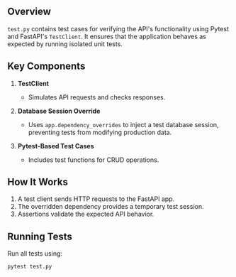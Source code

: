 ## Overview
`test.py` contains test cases for verifying the API's functionality using Pytest and FastAPI's `TestClient`. It ensures that the application behaves as expected by running isolated unit tests.

## Key Components
1. **TestClient**
   - Simulates API requests and checks responses.

2. **Database Session Override**
   - Uses `app.dependency_overrides` to inject a test database session, preventing tests from modifying production data.

3. **Pytest-Based Test Cases**
   - Includes test functions for CRUD operations.

## How It Works
1. A test client sends HTTP requests to the FastAPI app.
2. The overridden dependency provides a temporary test session.
3. Assertions validate the expected API behavior.

## Running Tests
Run all tests using:
```sh
pytest test.py
```